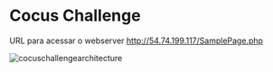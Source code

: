 # Cocus Challenge

URL para acessar o webserver 
http://54.74.199.117/SamplePage.php


![cocuschallengearchitecture](https://user-images.githubusercontent.com/50423447/222939892-4c43f351-45ab-416c-a986-6630ec8e459a.png)
